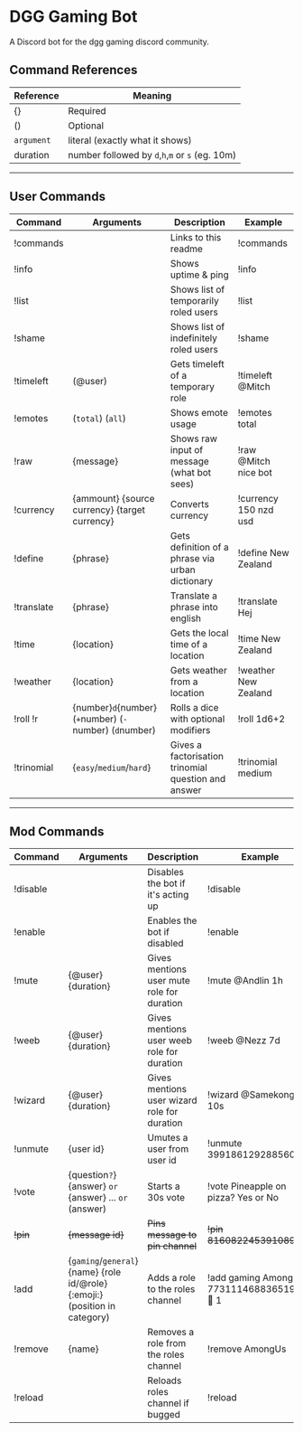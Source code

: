 # DGG Gaming Bot
A Discord bot for the dgg gaming discord community.

## Command References

| Reference  | Meaning                                         |
|------------|-------------------------------------------------|
| {}         | Required                                        |
| ()         | Optional                                        |
| `argument` | literal (exactly what it shows)                 |
| duration   | number followed by `d`,`h`,`m` or `s` (eg. 10m) |

___

## User Commands

| Command    | Arguments                                               | Description                                         | Example               |
|------------|---------------------------------------------------------|-----------------------------------------------------|-----------------------|
| !commands  |                                                         | Links to this readme                                | !commands             |
| !info      |                                                         | Shows uptime & ping                                 | !info                 |
| !list      |                                                         | Shows list of temporarily roled users               | !list                 |
| !shame     |                                                         | Shows list of indefinitely roled users              | !shame                |
| !timeleft  | (@user)                                                 | Gets timeleft of a temporary role                   | !timeleft @Mitch      |
| !emotes    | (`total`) (`all`)                                       | Shows emote usage                                   | !emotes total         |
| !raw       | {message}                                               | Shows raw input of message (what bot sees)          | !raw @Mitch nice bot  |
| !currency  | {ammount} {source currency} {target currency}           | Converts currency                                   | !currency 150 nzd usd |
| !define    | {phrase}                                                | Gets definition of a phrase via urban dictionary    | !define New Zealand   |
| !translate | {phrase}                                                | Translate a phrase into english                     | !translate Hej        |
| !time      | {location}                                              | Gets the local time of a location                   | !time New Zealand     |
| !weather   | {location}                                              | Gets weather from a location                        | !weather New Zealand  |
| !roll !r   | {number}`d`{number} (`+`number) (`-`number) (`d`number) | Rolls a dice with optional modifiers                | !roll 1d6+2           |
| !trinomial | {`easy`/`medium`/`hard`}                                | Gives a factorisation trinomial question and answer | !trinomial medium     |

___

## Mod Commands

| Command  | Arguments                                                                    | Description                                  | Example                                     |
|----------|------------------------------------------------------------------------------|----------------------------------------------|---------------------------------------------|
| !disable |                                                                              | Disables the bot if it's acting up           | !disable                                    |
| !enable  |                                                                              | Enables the bot if disabled                  | !enable                                     |
| !mute    | {@user} {duration}                                                           | Gives mentions user mute role for duration   | !mute @Andlin 1h                            |
| !weeb    | {@user} {duration}                                                           | Gives mentions user weeb role for duration   | !weeb @Nezz 7d                              |
| !wizard  | {@user} {duration}                                                           | Gives mentions user wizard role for duration | !wizard @Samekonge 10s                      |
| !unmute  | {user id}                                                                    | Umutes a user from user id                   | !unmute 399186129288560651                  |
| !vote    | {question`?`} {answer} `or` {answer} ... `or` (answer)                       | Starts a 30s vote                            | !vote Pineapple on pizza? Yes or No         |
| ~~!pin~~ | ~~{message id}~~                                                             | ~~Pins message to pin channel~~              |~~!pin 816082245391089664~~                  |
| !add     | {`gaming`/`general`} {name} {role id/@role} {:emoji:} (position in category) | Adds a role to the roles channel             | !add gaming AmongUs 773111468836519936 🔪 1 |
| !remove  | {name}                                                                       | Removes a role from the roles channel        | !remove AmongUs                             |
| !reload  |                                                                              | Reloads roles channel if bugged              | !reload                                     |
